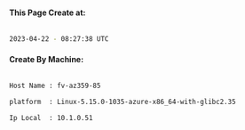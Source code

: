
   
#### This Page Create at:

```bash

2023-04-22 - 08:27:38 UTC

```

#### Create By Machine:

```bash

Host Name : fv-az359-85

platform  : Linux-5.15.0-1035-azure-x86_64-with-glibc2.35

Ip Local  : 10.1.0.51

```

